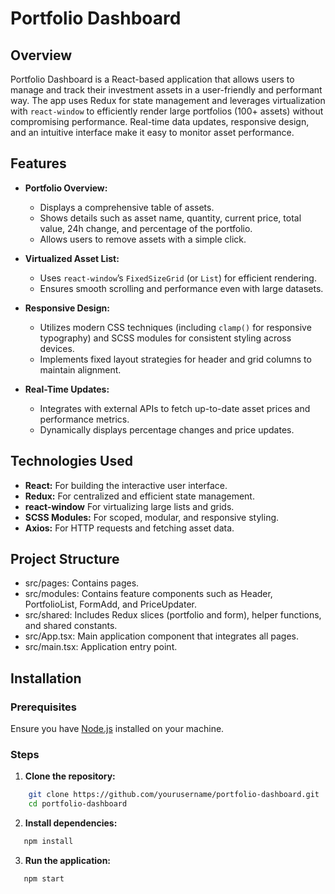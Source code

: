 # Portfolio Dashboard

## Overview

Portfolio Dashboard is a React-based application that allows users to manage and track their investment assets in a user-friendly and performant way. The app uses Redux for state management and leverages virtualization with `react-window` to efficiently render large portfolios (100+ assets) without compromising performance. Real-time data updates, responsive design, and an intuitive interface make it easy to monitor asset performance.

## Features

- **Portfolio Overview:**
  - Displays a comprehensive table of assets.
  - Shows details such as asset name, quantity, current price, total value, 24h change, and percentage of the portfolio.
  - Allows users to remove assets with a simple click.

- **Virtualized Asset List:**
  - Uses `react-window`’s `FixedSizeGrid` (or `List`) for efficient rendering.
  - Ensures smooth scrolling and performance even with large datasets.

- **Responsive Design:**
  - Utilizes modern CSS techniques (including `clamp()` for responsive typography) and SCSS modules for consistent styling across devices.
  - Implements fixed layout strategies for header and grid columns to maintain alignment.

- **Real-Time Updates:**
  - Integrates with external APIs to fetch up-to-date asset prices and performance metrics.
  - Dynamically displays percentage changes and price updates.

## Technologies Used

- **React:** For building the interactive user interface.
- **Redux:** For centralized and efficient state management.
- **react-window** For virtualizing large lists and grids.
- **SCSS Modules:** For scoped, modular, and responsive styling.
- **Axios:** For HTTP requests and fetching asset data.

## Project Structure
- src/pages: Contains pages.
- src/modules: Contains feature components such as Header, PortfolioList, FormAdd, and PriceUpdater.
- src/shared: Includes Redux slices (portfolio and form), helper functions, and shared constants.
- src/App.tsx: Main application component that integrates all pages.
- src/main.tsx: Application entry point.


## Installation

### Prerequisites
Ensure you have [Node.js](https://nodejs.org/) installed on your machine.

### Steps

1. **Clone the repository:**
```bash
    git clone https://github.com/yourusername/portfolio-dashboard.git
    cd portfolio-dashboard
```
2. **Install dependencies:**
```bash
   npm install
```
3. **Run the application:**
```bash
   npm start
```
